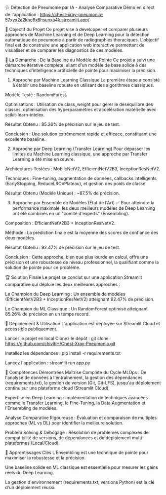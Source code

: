 🩺 Détection de Pneumonie par IA - Analyse Comparative
Démo en direct de l'application : https://chest-xray-pneumonia-57xyx2a2khe6x6hsunxa4k.streamlit.app/

🎯 Objectif du Projet
Ce projet vise à développer et comparer plusieurs approches de Machine Learning et de Deep Learning pour la détection automatique de pneumonie à partir de radiographies thoraciques. L'objectif final est de construire une application web interactive permettant de visualiser et de comparer les diagnostics de ces modèles.

🔬 La Démarche : De la Baseline au Modèle de Pointe
Ce projet a suivi une démarche itérative complète, allant d'un modèle de base solide à des techniques d'intelligence artificielle de pointe pour maximiser la précision.

1. Approche par Machine Learning Classique
La première étape a consisté à établir une baseline robuste en utilisant des algorithmes classiques.

Modèle Testé : RandomForest.

Optimisations : Utilisation de class_weight pour gérer le déséquilibre des classes, optimisation des hyperparamètres et accélération matérielle avec scikit-learn-intelex.

Résultat Obtenu : 85.26% de précision sur le jeu de test.

Conclusion : Une solution extrêmement rapide et efficace, constituant une excellente baseline.

2. Approche par Deep Learning (Transfer Learning)
Pour dépasser les limites du Machine Learning classique, une approche par Transfer Learning a été mise en œuvre.

Architectures Testées : MobileNetV2, EfficientNetV2B3, InceptionResNetV2.

Techniques : Fine-tuning, augmentation de données, callbacks intelligents (EarlyStopping, ReduceLROnPlateau), et gestion des poids de classe.

Résultat Obtenu (Modèle Unique) : ~87.5% de précision.

3. Approche par Ensemble de Modèles (État de l'Art) ✅
Pour atteindre la performance maximale, les deux meilleurs modèles de Deep Learning ont été combinés en un "comité d'experts" (Ensembling).

Composition : EfficientNetV2B3 + InceptionResNetV2.

Méthode : La prédiction finale est la moyenne des scores de confiance des deux modèles.

Résultat Obtenu : 92.47% de précision sur le jeu de test.

Conclusion : Cette approche, bien que plus lourde en calcul, offre une précision et une robustesse de niveau professionnel, la qualifiant comme la solution de pointe pour ce problème.

🏆 Solution Finale
Le projet se conclut sur une application Streamlit comparative qui déploie les deux meilleures approches :

Le Champion du Deep Learning : Un ensemble de modèles (EfficientNetV2B3 + InceptionResNetV2) atteignant 92.47% de précision.

Le Champion du ML Classique : Un RandomForest optimisé atteignant 85.26% de précision en un temps record.

🚀 Déploiement & Utilisation
L'application est déployée sur Streamlit Cloud et accessible publiquement.

Lancer le projet en local
Clonez le dépôt : git clone https://github.com/chivitiH/Chest-Xray-Pneumonia.git

Installez les dépendances : pip install -r requirements.txt

Lancez l'application : streamlit run app.py

💼 Compétences Démontrées
Maîtrise Complète du Cycle MLOps : De l'analyse de données à l'entraînement, la gestion des dépendances (requirements.txt), la gestion de version (Git, Git-LFS), jusqu'au déploiement continu sur une plateforme cloud (Streamlit Cloud).

Expertise en Deep Learning : Implémentation de techniques avancées comme le Transfer Learning, le Fine-Tuning, la Data Augmentation et l'Ensembling de modèles.

Analyse Comparative Rigoureuse : Évaluation et comparaison de multiples approches (ML vs DL) pour identifier la meilleure solution.

Problem Solving & Débogage : Résolution de problèmes complexes de compatibilité de versions, de dépendances et de déploiement multi-plateformes (Local/Cloud).

🎯 Apprentissages Clés
L'Ensembling est une technique de pointe pour maximiser la robustesse et la précision.

Une baseline solide en ML classique est essentielle pour mesurer les gains réels du Deep Learning.

La gestion d'environnement (requirements.txt, versions Python) est la clé d'un déploiement réussi.